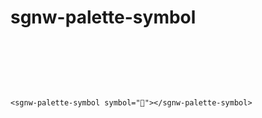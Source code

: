 # sgnw-palette-symbol

<sgnw-palette-symbol style="height:5rem;width:5rem;display:inline-block" symbol="񄵡"></sgnw-palette-symbol>

    <sgnw-palette-symbol symbol="񄵡"></sgnw-palette-symbol>
